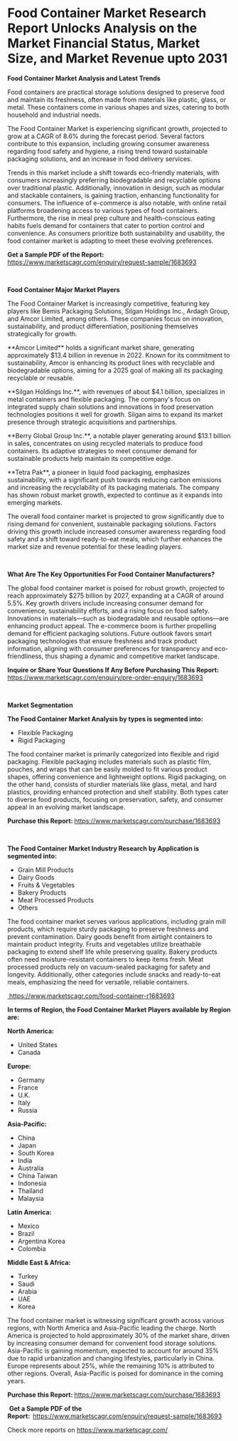 <p><h1>Food Container Market Research Report Unlocks Analysis on the Market Financial Status, Market Size, and Market Revenue upto 2031</h1></p><p><strong>Food Container Market Analysis and Latest Trends</strong></p>
<p><p>Food containers are practical storage solutions designed to preserve food and maintain its freshness, often made from materials like plastic, glass, or metal. These containers come in various shapes and sizes, catering to both household and industrial needs. </p><p>The Food Container Market is experiencing significant growth, projected to grow at a CAGR of 8.6% during the forecast period. Several factors contribute to this expansion, including growing consumer awareness regarding food safety and hygiene, a rising trend toward sustainable packaging solutions, and an increase in food delivery services. </p><p>Trends in this market include a shift towards eco-friendly materials, with consumers increasingly preferring biodegradable and recyclable options over traditional plastic. Additionally, innovation in design, such as modular and stackable containers, is gaining traction, enhancing functionality for consumers. The influence of e-commerce is also notable, with online retail platforms broadening access to various types of food containers. Furthermore, the rise in meal prep culture and health-conscious eating habits fuels demand for containers that cater to portion control and convenience. As consumers prioritize both sustainability and usability, the food container market is adapting to meet these evolving preferences.</p></p>
<p><strong>Get a Sample PDF of the Report:&nbsp;</strong> <a href="https://www.marketscagr.com/enquiry/request-sample/1683693?utm_campaign=1126&utm_medium=2&utm_source=Github&utm_content=ia&utm_term=30122024&utm_id=food-container">https://www.marketscagr.com/enquiry/request-sample/1683693</a></p>
<p>&nbsp;</p>
<p><strong>Food Container Major Market Players</strong></p>
<p><p>The Food Container Market is increasingly competitive, featuring key players like Bemis Packaging Solutions, Silgan Holdings Inc., Ardagh Group, and Amcor Limited, among others. These companies focus on innovation, sustainability, and product differentiation, positioning themselves strategically for growth.</p><p>**Amcor Limited** holds a significant market share, generating approximately $13.4 billion in revenue in 2022. Known for its commitment to sustainability, Amcor is enhancing its product lines with recyclable and biodegradable options, aiming for a 2025 goal of making all its packaging recyclable or reusable.</p><p>**Silgan Holdings Inc.**, with revenues of about $4.1 billion, specializes in metal containers and flexible packaging. The company's focus on integrated supply chain solutions and innovations in food preservation technologies positions it well for growth. Silgan aims to expand its market presence through strategic acquisitions and partnerships.</p><p>**Berry Global Group Inc.**, a notable player generating around $13.1 billion in sales, concentrates on using recycled materials to produce food containers. Its adaptive strategies to meet consumer demand for sustainable products help maintain its competitive edge.</p><p>**Tetra Pak**, a pioneer in liquid food packaging, emphasizes sustainability, with a significant push towards reducing carbon emissions and increasing the recyclability of its packaging materials. The company has shown robust market growth, expected to continue as it expands into emerging markets.</p><p>The overall food container market is projected to grow significantly due to rising demand for convenient, sustainable packaging solutions. Factors driving this growth include increased consumer awareness regarding food safety and a shift toward ready-to-eat meals, which further enhances the market size and revenue potential for these leading players.</p></p>
<p>&nbsp;</p>
<p><strong>What Are The Key Opportunities For Food Container Manufacturers?</strong></p>
<p><p>The global food container market is poised for robust growth, projected to reach approximately $275 billion by 2027, expanding at a CAGR of around 5.5%. Key growth drivers include increasing consumer demand for convenience, sustainability efforts, and a rising focus on food safety. Innovations in materials—such as biodegradable and reusable options—are enhancing product appeal. The e-commerce boom is further propelling demand for efficient packaging solutions. Future outlook favors smart packaging technologies that ensure freshness and track product information, aligning with consumer preferences for transparency and eco-friendliness, thus shaping a dynamic and competitive market landscape.</p></p>
<p><strong>Inquire or Share Your Questions If Any Before Purchasing This Report:</strong> <a href="https://www.marketscagr.com/enquiry/pre-order-enquiry/1683693?utm_campaign=1126&utm_medium=2&utm_source=Github&utm_content=ia&utm_term=30122024&utm_id=food-container">https://www.marketscagr.com/enquiry/pre-order-enquiry/1683693</a></p>
<p>&nbsp;</p>
<p><strong>Market Segmentation</strong></p>
<p><strong>The Food Container Market Analysis by types is segmented into:</strong></p>
<p><ul><li>Flexible Packaging</li><li>Rigid Packaging</li></ul></p>
<p><p>The food container market is primarily categorized into flexible and rigid packaging. Flexible packaging includes materials such as plastic film, pouches, and wraps that can be easily molded to fit various product shapes, offering convenience and lightweight options. Rigid packaging, on the other hand, consists of sturdier materials like glass, metal, and hard plastics, providing enhanced protection and shelf stability. Both types cater to diverse food products, focusing on preservation, safety, and consumer appeal in an evolving market landscape.</p></p>
<p><strong>Purchase this Report:&nbsp;</strong><a href="https://www.marketscagr.com/purchase/1683693?utm_campaign=1126&utm_medium=2&utm_source=Github&utm_content=ia&utm_term=30122024&utm_id=food-container">https://www.marketscagr.com/purchase/1683693</a></p>
<p>&nbsp;</p>
<p><strong>The Food Container Market Industry Research by Application is segmented into:</strong></p>
<p><ul><li>Grain Mill Products</li><li>Dairy Goods</li><li>Fruits & Vegetables</li><li>Bakery Products</li><li>Meat Processed Products</li><li>Others</li></ul></p>
<p><p>The food container market serves various applications, including grain mill products, which require sturdy packaging to preserve freshness and prevent contamination. Dairy goods benefit from airtight containers to maintain product integrity. Fruits and vegetables utilize breathable packaging to extend shelf life while preserving quality. Bakery products often need moisture-resistant containers to keep items fresh. Meat processed products rely on vacuum-sealed packaging for safety and longevity. Additionally, other categories include snacks and ready-to-eat meals, emphasizing the need for versatile, reliable containers.</p></p>
<p><a href="https://www.marketscagr.com/food-container-r1683693?utm_campaign=1126&utm_medium=2&utm_source=Github&utm_content=ia&utm_term=30122024&utm_id=food-container">&nbsp;https://www.marketscagr.com/food-container-r1683693</a></p>
<p><strong>In terms of Region, the Food Container Market Players available by Region are:</strong></p>
<p>
    <p> <strong> North America: </strong>
        <ul>
            <li>United States</li>
            <li>Canada</li>
        </ul>
        </p> 
    <p> <strong> Europe: </strong>
        <ul>
            <li>Germany</li>
            <li>France</li>
            <li>U.K.</li>
            <li>Italy</li>
            <li>Russia</li>
        </ul>
        </p> 
    <p> <strong> Asia-Pacific: </strong>
        <ul>
            <li>China</li>
            <li>Japan</li>
            <li>South Korea</li>
            <li>India</li>
            <li>Australia</li>
            <li>China Taiwan</li>
            <li>Indonesia</li>
            <li>Thailand</li>
            <li>Malaysia</li>
        </ul>
        </p> 
    <p> <strong> Latin America: </strong>
        <ul>
            <li>Mexico</li>
            <li>Brazil</li>
            <li>Argentina Korea</li>
            <li>Colombia</li>
        </ul>
        </p> 
    <p> <strong> Middle East & Africa: </strong>
        <ul>
            <li>Turkey</li>
            <li>Saudi</li>
            <li>Arabia</li>
            <li>UAE</li>
            <li>Korea</li>
        </ul>
    </p>
    </p>
<p><p>The food container market is witnessing significant growth across various regions, with North America and Asia-Pacific leading the charge. North America is projected to hold approximately 30% of the market share, driven by increasing consumer demand for convenient food storage solutions. Asia-Pacific is gaining momentum, expected to account for around 35% due to rapid urbanization and changing lifestyles, particularly in China. Europe represents about 25%, while the remaining 10% is attributed to other regions. Overall, Asia-Pacific is poised for dominance in the coming years.</p></p>
<p><strong>Purchase this Report: </strong><a href="https://www.marketscagr.com/purchase/1683693?utm_campaign=1126&utm_medium=2&utm_source=Github&utm_content=ia&utm_term=30122024&utm_id=food-container">https://www.marketscagr.com/purchase/1683693</a></p>
<p>&nbsp;<strong>Get a Sample PDF of the Report:&nbsp;&nbsp;</strong><a href="https://www.marketscagr.com/enquiry/request-sample/1683693?utm_campaign=1126&utm_medium=2&utm_source=Github&utm_content=ia&utm_term=30122024&utm_id=food-container">https://www.marketscagr.com/enquiry/request-sample/1683693</a></p>
<p><strong></strong></p>
<p>Check more reports on <a href="https://www.marketscagr.com/?utm_campaign=1126&utm_medium=2&utm_source=Github&utm_content=ia&utm_term=30122024&utm_id=food-container">https://www.marketscagr.com/</a></p>